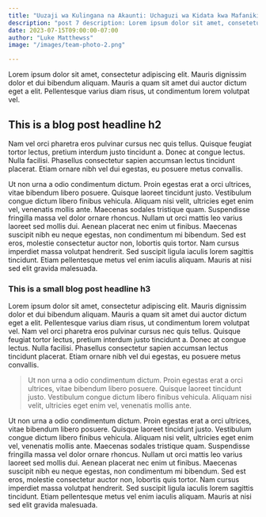 ```yaml
---
title: "Uuzaji wa Kulingana na Akaunti: Uchaguzi wa Kidata kwa Mafanikio ya ABM"
description: "post 7 description: Lorem ipsum dolor sit amet, consetetur sadipscing elitr, sed diam nonumy."
date: 2023-07-15T09:00:00-07:00
author: "Luke Matthewss"
image: "/images/team-photo-2.png"

---
```


Lorem ipsum dolor sit amet, consectetur adipiscing elit. Mauris dignissim dolor et dui bibendum aliquam. Mauris a quam sit amet dui auctor dictum eget a elit. Pellentesque varius diam risus, ut condimentum lorem volutpat vel.

## This is a blog post headline h2

Nam vel orci pharetra eros pulvinar cursus nec quis tellus. Quisque feugiat tortor lectus, pretium interdum justo tincidunt a. Donec at congue lectus. Nulla facilisi. Phasellus consectetur sapien accumsan lectus tincidunt placerat. Etiam ornare nibh vel dui egestas, eu posuere metus convallis.

Ut non urna a odio condimentum dictum. Proin egestas erat a orci ultrices, vitae bibendum libero posuere. Quisque laoreet tincidunt justo. Vestibulum congue dictum libero finibus vehicula. Aliquam nisi velit, ultricies eget enim vel, venenatis mollis ante. Maecenas sodales tristique quam. Suspendisse fringilla massa vel dolor ornare rhoncus. Nullam ut orci mattis leo varius laoreet sed mollis dui. Aenean placerat nec enim ut finibus. Maecenas suscipit nibh eu neque egestas, non condimentum mi bibendum. Sed est eros, molestie consectetur auctor non, lobortis quis tortor. Nam cursus imperdiet massa volutpat hendrerit. Sed suscipit ligula iaculis lorem sagittis tincidunt. Etiam pellentesque metus vel enim iaculis aliquam. Mauris at nisi sed elit gravida malesuada.

### This is a small blog post headline h3

Lorem ipsum dolor sit amet, consectetur adipiscing elit. Mauris dignissim dolor et dui bibendum aliquam. Mauris a quam sit amet dui auctor dictum eget a elit. Pellentesque varius diam risus, ut condimentum lorem volutpat vel. Nam vel orci pharetra eros pulvinar cursus nec quis tellus. Quisque feugiat tortor lectus, pretium interdum justo tincidunt a. Donec at congue lectus. Nulla facilisi. Phasellus consectetur sapien accumsan lectus tincidunt placerat. Etiam ornare nibh vel dui egestas, eu posuere metus convallis.

> Ut non urna a odio condimentum dictum. Proin egestas erat a orci ultrices, vitae bibendum libero posuere. Quisque laoreet tincidunt justo. Vestibulum congue dictum libero finibus vehicula. Aliquam nisi velit, ultricies eget enim vel, venenatis mollis ante.

Ut non urna a odio condimentum dictum. Proin egestas erat a orci ultrices, vitae bibendum libero posuere. Quisque laoreet tincidunt justo. Vestibulum congue dictum libero finibus vehicula. Aliquam nisi velit, ultricies eget enim vel, venenatis mollis ante. Maecenas sodales tristique quam. Suspendisse fringilla massa vel dolor ornare rhoncus. Nullam ut orci mattis leo varius laoreet sed mollis dui. Aenean placerat nec enim ut finibus. Maecenas suscipit nibh eu neque egestas, non condimentum mi bibendum. Sed est eros, molestie consectetur auctor non, lobortis quis tortor. Nam cursus imperdiet massa volutpat hendrerit. Sed suscipit ligula iaculis lorem sagittis tincidunt. Etiam pellentesque metus vel enim iaculis aliquam. Mauris at nisi sed elit gravida malesuada.
